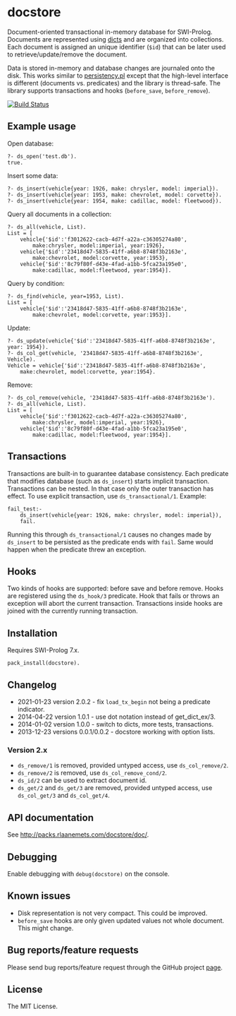 # docstore

Document-oriented transactional in-memory database for SWI-Prolog. Documents are represented
using [dicts](http://www.swi-prolog.org/pldoc/man?section=dicts) and are organized
into collections. Each document is assigned an unique identifier (`$id`) that can
be later used to retrieve/update/remove the document.

Data is stored in-memory and database changes are journaled onto the disk. This
works similar to [persistency.pl](http://www.swi-prolog.org/pldoc/doc/home/vnc/prolog/lib/swipl/library/persistency.pl)
except that the high-level interface is different (documents vs. predicates) and the library
is thread-safe. The library supports transactions and hooks (`before_save`, `before_remove`).

[![Build Status](https://travis-ci.org/rla/docstore.svg)](https://travis-ci.org/rla/docstore)

## Example usage

Open database:

    ?- ds_open('test.db').
    true.

Insert some data:

    ?- ds_insert(vehicle{year: 1926, make: chrysler, model: imperial}).
    ?- ds_insert(vehicle{year: 1953, make: chevrolet, model: corvette}).
    ?- ds_insert(vehicle{year: 1954, make: cadillac, model: fleetwood}).

Query all documents in a collection:

    ?- ds_all(vehicle, List).
    List = [
        vehicle{'$id':'f3012622-cacb-4d7f-a22a-c36305274a80',
            make:chrysler, model:imperial, year:1926},
        vehicle{'$id':'23418d47-5835-41ff-a6b8-8748f3b2163e',
            make:chevrolet, model:corvette, year:1953},
        vehicle{'$id':'8c79f80f-d43e-4fad-a1bb-5fca23a195e0',
            make:cadillac, model:fleetwood, year:1954}].

Query by condition:

    ?- ds_find(vehicle, year=1953, List).
    List = [
        vehicle{'$id':'23418d47-5835-41ff-a6b8-8748f3b2163e',
            make:chevrolet, model:corvette, year:1953}].

Update:

    ?- ds_update(vehicle{'$id':'23418d47-5835-41ff-a6b8-8748f3b2163e', year: 1954}).
    ?- ds_col_get(vehicle, '23418d47-5835-41ff-a6b8-8748f3b2163e', Vehicle).
    Vehicle = vehicle{'$id':'23418d47-5835-41ff-a6b8-8748f3b2163e',
        make:chevrolet, model:corvette, year:1954}.

Remove:

    ?- ds_col_remove(vehicle, '23418d47-5835-41ff-a6b8-8748f3b2163e').
    ?- ds_all(vehicle, List).
    List = [
        vehicle{'$id':'f3012622-cacb-4d7f-a22a-c36305274a80',
            make:chrysler, model:imperial, year:1926},
        vehicle{'$id':'8c79f80f-d43e-4fad-a1bb-5fca23a195e0',
            make:cadillac, model:fleetwood, year:1954}].

## Transactions

Transactions are built-in to guarantee database consistency. Each predicate that
modifies database (such as `ds_insert`) starts implicit transaction. Transactions
can be nested. In that case only the outer transaction has effect. To use explicit
transaction, use `ds_transactional/1`. Example:

    fail_test:-
        ds_insert(vehicle{year: 1926, make: chrysler, model: imperial}),
        fail.

Running this through `ds_transactional/1` causes no changes made by
`ds_insert` to be persisted as the predicate ends with `fail`. Same would
happen when the predicate threw an exception.

## Hooks

Two kinds of hooks are supported: before save and before remove. Hooks are
registered using the `ds_hook/3` predicate. Hook that fails or throws an
exception will abort the current transaction. Transactions inside hooks
are joined with the currently running transaction.

## Installation

Requires SWI-Prolog 7.x.

    pack_install(docstore).

## Changelog

 * 2021-01-23 version 2.0.2 - fix `load_tx_begin` not being a predicate indicator.
 * 2014-04-22 version 1.0.1 - use dot notation instead of get_dict_ex/3.
 * 2014-01-02 version 1.0.0 - switch to dicts, more tests, transactions.
 * 2013-12-23 versions 0.0.1/0.0.2 - docstore working with option lists.

### Version 2.x

 * `ds_remove/1` is removed, provided untyped access, use `ds_col_remove/2`.
 * `ds_remove/2` is removed, use `ds_col_remove_cond/2`.
 * `ds_id/2` can be used to extract document id.
 * `ds_get/2` and `ds_get/3` are removed, provided untyped access, use `ds_col_get/3`
   and `ds_col_get/4`.

## API documentation

See <http://packs.rlaanemets.com/docstore/doc/>.

## Debugging

Enable debugging with `debug(docstore)` on the console.

## Known issues

 * Disk representation is not very compact. This could be improved.
 * `before_save` hooks are only given updated values not whole document. This might change.

## Bug reports/feature requests

Please send bug reports/feature request through the GitHub project [page](https://github.com/rla/docstore).

## License

The MIT License.
